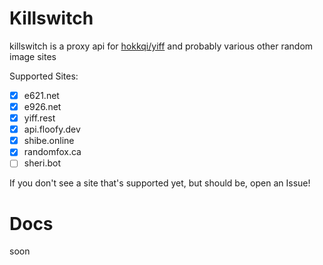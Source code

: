 # Killswitch

killswitch is a proxy api for [hokkqi/yiff](https://wrwlf.de/yiff) and probably various other random image sites

Supported Sites:

- [x] e621.net
- [x] e926.net
- [x] yiff.rest
- [x] api.floofy.dev
- [x] shibe.online
- [x] randomfox.ca
- [ ] sheri.bot

If you don't see a site that's supported yet, but should be, open an Issue!

# Docs

soon

